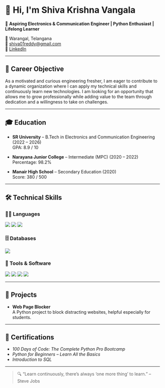 # 👋 Hi, I'm Shiva Krishna Vangala

🎯 **Aspiring Electronics & Communication Engineer | Python Enthusiast | Lifelong Learner**

📍 Warangal, Telangana  
📧 [shiva01reddy@gmail.com](mailto:shiva01reddy@gmail.com)   
🔗 [LinkedIn](https://www.linkedin.com/in/shiva-krishna-5442b7285/)

---

## 🧠 Career Objective
As a motivated and curious engineering fresher, I am eager to contribute to a dynamic organization where I can apply my technical skills and continuously learn new technologies. I am looking for an opportunity that allows me to grow professionally while adding value to the team through dedication and a willingness to take on challenges.

---

## 🎓 Education

- **SR University** – B.Tech in Electronics and Communication Engineering (2022 – 2026)  
  GPA: 8.9 / 10

- **Narayana Junior College** – Intermediate (MPC) (2020 – 2022)  
  Percentage: 98.2%

- **Manair High School** – Secondary Education (2020)  
  Score: 380 / 500

---

## 🛠 Technical Skills

### 👨‍💻 Languages
<p>
  <img src="https://img.shields.io/badge/Python-3776AB?style=flat&logo=python&logoColor=white" />
  <img src="https://img.shields.io/badge/Java-007396?style=flat&logo=java&logoColor=white" />
  <img src="https://img.shields.io/badge/C-00599C?style=flat&logo=c&logoColor=white" />
</p>

### 🗄 Databases
<p>
  <img src="https://img.shields.io/badge/MySQL-4479A1?style=flat&logo=mysql&logoColor=white" />
</p>

### 🔧 Tools & Software
<p>
  <img src="https://img.shields.io/badge/Matlab-0076A8?style=flat&logo=mathworks&logoColor=white" />
  <img src="https://img.shields.io/badge/AutoCAD-EF1C25?style=flat&logo=autodesk&logoColor=white" />
  <img src="https://img.shields.io/badge/Tinkercad-F1C21B?style=flat&logo=autodesk&logoColor=black" />
  <img src="https://img.shields.io/badge/DSA-Basics-blue?style=flat&logo=codeforces&logoColor=white" />
</p>

---

## 🧪 Projects

- **Web Page Blocker**  
  A Python project to block distracting websites, helpful especially for students.

---

## 🏅 Certifications

- *100 Days of Code: The Complete Python Pro Bootcamp*
- *Python for Beginners – Learn All the Basics*
- *Introduction to SQL*

---

> 🔍 “Learn continuously, there’s always ‘one more thing’ to learn.” – Steve Jobs
